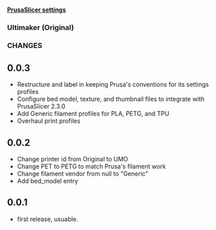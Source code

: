 #### [PrusaSlicer settings](https://github.com/aegean-odyssey/PrusaSlicer-settings)

### Ultimaker (Original)

### CHANGES

## 0.0.3

* Restructure and label in keeping Prusa's conventions for
  its settings profiles
* Configure bed model, texture, and thumbnail files to integrate
  with PrusaSlicer 2.3.0
* Add Generic filament profiles for PLA, PETG, and TPU
* Overhaul print profiles 

## 0.0.2

* Change printer id from Original to UMO
* Change PET to PETG to match Prusa's filament work
* Change filament vendor from null to "Generic"
* Add bed_model entry

## 0.0.1

* first release, usuable.
